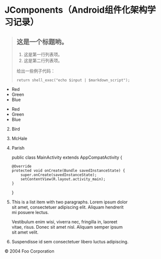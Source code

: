 # JComponents（Android组件化架构学习记录）

> ## 这是一个标题哟。
>
> 1.   这是第一行列表项。
> 2.   这是第二行列表项。
>
> 给出一些例子代码：
>
>     return shell_exec("echo $input | $markdown_script");

*   Red
*   Green
*   Blue

+   Red
+   Green
+   Blue

2.  Bird
2.  McHale
1.  Parish

    public class MainActivity extends AppCompatActivity {

        @Override
        protected void onCreate(Bundle savedInstanceState) {
            super.onCreate(savedInstanceState);
            setContentView(R.layout.activity_main);
        }
    }


1.  This is a list item with two paragraphs. Lorem ipsum dolor  <br />
    sit amet, consectetuer adipiscing elit. Aliquam hendrerit  <br />
    mi posuere lectus.

    Vestibulum enim wisi, viverra nec, fringilla in, laoreet  <br />
    vitae, risus. Donec sit amet nisl. Aliquam semper ipsum  <br />
    sit amet velit.

2.  Suspendisse id sem consectetuer libero luctus adipiscing.


<div class="footer">
  &copy; 2004 Foo Corporation
</div>